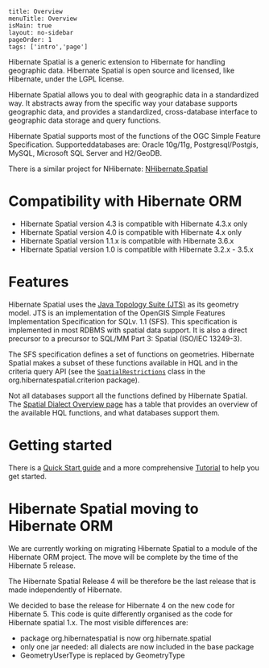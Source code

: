 ```
title: Overview
menuTitle: Overview
isMain: true
layout: no-sidebar
pageOrder: 1
tags: ['intro','page']
```

            
Hibernate Spatial is a generic extension to Hibernate for handling geographic data. Hibernate Spatial is open source and licensed, like Hibernate, under the LGPL license.

Hibernate Spatial allows you to deal with geographic data in a standardized way. It abstracts away from the specific way your database supports geographic data, and provides a standardized, cross-database interface to geographic data storage and query functions.

Hibernate Spatial supports most of the functions of the OGC Simple Feature Specification. Supporteddatabases are: Oracle 10g/11g, Postgresql/Postgis, MySQL, Microsoft SQL Server and H2/GeoDB.

There is a similar project for NHibernate: [NHibernate.Spatial](http://nhforge.org/wikis/spatial/default.aspx)


# Compatibility with Hibernate ORM

* Hibernate Spatial version 4.3 is compatible with Hibernate 4.3.x only
* Hibernate Spatial version 4.0 is compatible with Hibernate 4.x only
* Hibernate Spatial version 1.1.x is compatible with Hibernate 3.6.x
* Hibernate Spatial version 1.0 is compatible with Hibernate 3.2.x - 3.5.x

# Features

Hibernate Spatial uses the [Java Topology Suite (JTS)](http://tsusiatsoftware.net/jts/main.html) as its geometry model. JTS is an implementation of the OpenGIS Simple Features Implementation Specification for SQLv. 1.1 (SFS). This specification is implemented in most RDBMS with spatial data support. It is also a direct precursor to a precursor to SQL/MM Part 3: Spatial (ISO/IEC 13249-3).

The SFS specification defines a set of functions on geometries. Hibernate Spatial makes a subset of these functions available in HQL and in the criteria query API (see the [`SpatialRestrictions`](/javadoc/4.0/index.html) class in the org.hibernatespatial.criterion package).

Not all databases support all the functions defined by Hibernate Spatial. The [Spatial Dialect Overview page](/documentation/03-dialects/01-overview) has a table that provides an overview of the available HQL functions, and what databases support them.

# Getting started

There is a [Quick Start guide](/documentation/documentation) and a more comprehensive [Tutorial](/documentation/02-Tutorial/01-tutorial4) to help you get started. 

# Hibernate Spatial moving to Hibernate ORM

We are currently working on migrating Hibernate Spatial to a module of the Hibernate ORM project. The move will be complete by the time of the Hibernate 5 release.

The Hibernate Spatial Release 4 will be therefore be the last release that is made independently of Hibernate.

We decided to base the release for Hibernate 4 on the new code for Hibernate 5. This code is quite differently organised as the code for Hibernate spatial 1.x. The most visible differences are:

* package org.hibernatespatial is now org.hibernate.spatial
* only one jar needed: all dialects are now included in the base package
* GeometryUserType is replaced by GeometryType



